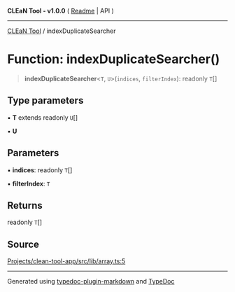 **CLEaN Tool - v1.0.0** ( [Readme](../README.md) \| API )

***

[CLEaN Tool](../exports.md) / indexDuplicateSearcher

# Function: indexDuplicateSearcher()

> **indexDuplicateSearcher**\<`T`, `U`\>(`indices`, `filterIndex`): readonly `T`[]

## Type parameters

▪ **T** extends readonly `U`[]

▪ **U**

## Parameters

▪ **indices**: readonly `T`[]

▪ **filterIndex**: `T`

## Returns

readonly `T`[]

## Source

[Projects/clean-tool-app/src/lib/array.ts:5](https://github.com/yuckyh/clean-tool-app/)

***

Generated using [typedoc-plugin-markdown](https://www.npmjs.com/package/typedoc-plugin-markdown) and [TypeDoc](https://typedoc.org/)
